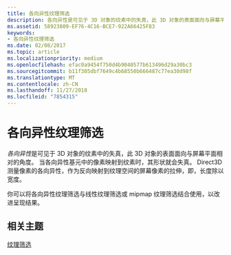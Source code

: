 ```yaml
---
title: 各向异性纹理筛选
description: 各向异性是可见于 3D 对象的纹素中的失真，此 3D 对象的表面面向与屏幕平面相对的角度。 当各向异性基元中的像素映射到纹素时，其形状就会失真。
ms.assetid: 58923809-EF76-4C16-BCE7-922A66425F83
keywords:
- 各向异性纹理筛选
ms.date: 02/08/2017
ms.topic: article
ms.localizationpriority: medium
ms.openlocfilehash: efac0a9454f750d4b9040577b613496d29a30bc3
ms.sourcegitcommit: b11f305dbf7649c4b68550b666487c77ea30d98f
ms.translationtype: MT
ms.contentlocale: zh-CN
ms.lasthandoff: 11/27/2018
ms.locfileid: "7854315"
---
```

# <a name="anisotropic-texture-filtering"></a>各向异性纹理筛选


*各向异性*是可见于 3D 对象的纹素中的失真，此 3D 对象的表面面向与屏幕平面相对的角度。 当各向异性基元中的像素映射到纹素时，其形状就会失真。 Direct3D 测量像素的各向异性，作为反向映射到纹理空间的屏幕像素的拉伸，即，长度除以宽度。

你可以将各向异性纹理筛选与线性纹理筛选或 mipmap 纹理筛选结合使用，以改进呈现结果。

## <a name="span-idrelated-topicsspanrelated-topics"></a><span id="related-topics"></span>相关主题


[纹理筛选](texture-filtering.md)

 

 




